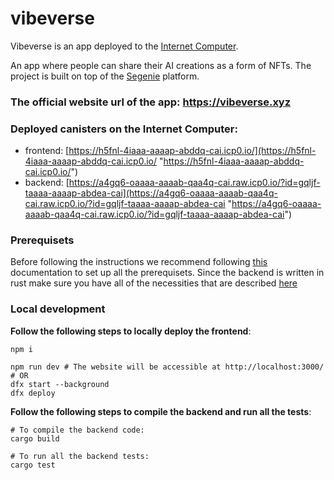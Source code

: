 # vibeverse

Vibeverse is an app deployed to the  [Internet Computer](https://internetcomputer.org/).

An app where people can share their AI creations as a form of NFTs. The project is built on top of the [Segenie](https://github.com/roger-rangel/Segenie) platform.

### The official website url of the app: https://vibeverse.xyz


### Deployed canisters on the Internet Computer:
- frontend: [https://h5fnl-4iaaa-aaaap-abddq-cai.icp0.io/](https://h5fnl-4iaaa-aaaap-abddq-cai.icp0.io/ "https://h5fnl-4iaaa-aaaap-abddq-cai.icp0.io/")
- backend: [https://a4gq6-oaaaa-aaaab-qaa4q-cai.raw.icp0.io/?id=gqljf-taaaa-aaaap-abdea-cai](https://a4gq6-oaaaa-aaaab-qaa4q-cai.raw.icp0.io/?id=gqljf-taaaa-aaaap-abdea-cai "https://a4gq6-oaaaa-aaaab-qaa4q-cai.raw.icp0.io/?id=gqljf-taaaa-aaaap-abdea-cai")


### Prerequisets

Before following the instructions we recommend following  [this](https://internetcomputer.org/docs/current/developer-docs/setup/deploy-locally)  documentation to set up all the prerequisets. Since the backend is written in rust make sure you have all of the necessities that are described  [here](https://internetcomputer.org/docs/current/developer-docs/backend/rust/rust-quickstart)

### Local development

**Follow the following steps to locally deploy the frontend**:
```
npm i
```
```
npm run dev # The website will be accessible at http://localhost:3000/
# OR
dfx start --background
dfx deploy
```

**Follow the following steps to compile the backend and run all the tests**:

```
# To compile the backend code:
cargo build
```
```
# To run all the backend tests:
cargo test
```
